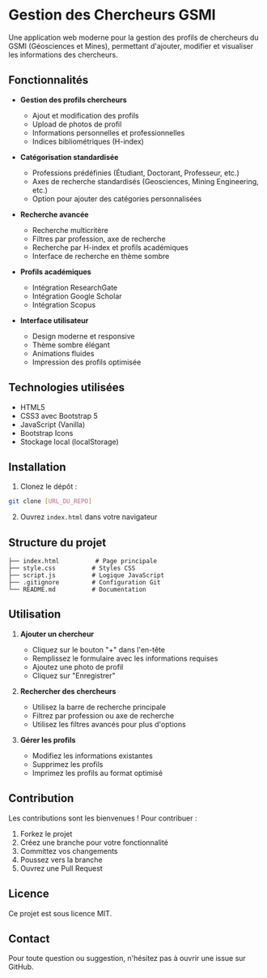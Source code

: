 # Gestion des Chercheurs GSMI

Une application web moderne pour la gestion des profils de chercheurs du GSMI (Géosciences et Mines), permettant d'ajouter, modifier et visualiser les informations des chercheurs.

## Fonctionnalités

- **Gestion des profils chercheurs**
  - Ajout et modification des profils
  - Upload de photos de profil
  - Informations personnelles et professionnelles
  - Indices bibliométriques (H-index)

- **Catégorisation standardisée**
  - Professions prédéfinies (Étudiant, Doctorant, Professeur, etc.)
  - Axes de recherche standardisés (Geosciences, Mining Engineering, etc.)
  - Option pour ajouter des catégories personnalisées

- **Recherche avancée**
  - Recherche multicritère
  - Filtres par profession, axe de recherche
  - Recherche par H-index et profils académiques
  - Interface de recherche en thème sombre

- **Profils académiques**
  - Intégration ResearchGate
  - Intégration Google Scholar
  - Intégration Scopus

- **Interface utilisateur**
  - Design moderne et responsive
  - Thème sombre élégant
  - Animations fluides
  - Impression des profils optimisée

## Technologies utilisées

- HTML5
- CSS3 avec Bootstrap 5
- JavaScript (Vanilla)
- Bootstrap Icons
- Stockage local (localStorage)

## Installation

1. Clonez le dépôt :
```bash
git clone [URL_DU_REPO]
```

2. Ouvrez `index.html` dans votre navigateur

## Structure du projet

```
├── index.html          # Page principale
├── style.css          # Styles CSS
├── script.js          # Logique JavaScript
├── .gitignore         # Configuration Git
└── README.md          # Documentation
```

## Utilisation

1. **Ajouter un chercheur**
   - Cliquez sur le bouton "+" dans l'en-tête
   - Remplissez le formulaire avec les informations requises
   - Ajoutez une photo de profil
   - Cliquez sur "Enregistrer"

2. **Rechercher des chercheurs**
   - Utilisez la barre de recherche principale
   - Filtrez par profession ou axe de recherche
   - Utilisez les filtres avancés pour plus d'options

3. **Gérer les profils**
   - Modifiez les informations existantes
   - Supprimez les profils
   - Imprimez les profils au format optimisé

## Contribution

Les contributions sont les bienvenues ! Pour contribuer :

1. Forkez le projet
2. Créez une branche pour votre fonctionnalité
3. Committez vos changements
4. Poussez vers la branche
5. Ouvrez une Pull Request

## Licence

Ce projet est sous licence MIT.

## Contact

Pour toute question ou suggestion, n'hésitez pas à ouvrir une issue sur GitHub.
